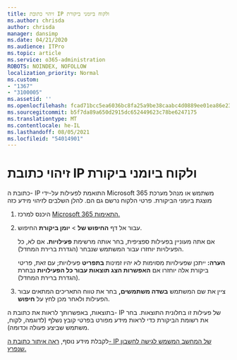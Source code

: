 ```yaml
---
title: זיהוי כתובת IP ולקוח ביומני ביקורת
ms.author: chrisda
author: chrisda
manager: dansimp
ms.date: 04/21/2020
ms.audience: ITPro
ms.topic: article
ms.service: o365-administration
ROBOTS: NOINDEX, NOFOLLOW
localization_priority: Normal
ms.custom:
- "1367"
- "3100005"
ms.assetid: ''
ms.openlocfilehash: fcad71bcc5ea6036bc8fa25a9be38caabc4d0889ee01ea86e23065333d5fce0a
ms.sourcegitcommit: b5f7da89a650d2915dc652449623c78be6247175
ms.translationtype: MT
ms.contentlocale: he-IL
ms.lasthandoff: 08/05/2021
ms.locfileid: "54014901"
---
```

# <a name="identify-ip-address-and-client-in-audit-logs"></a>זיהוי כתובת IP ולקוח ביומני ביקורת

כתובת ה- IP התואמת לפעילות על-ידי Microsoft 365 משתמש או מנהל מערכת מוצגת ביומני הביקורת. פרטי הלקוח נרשם גם הם. להלן השלבים לזיהוי מידע כזה

1. היכנס למרכז [Microsoft 365 התאימות.](https://protection.office.com/)

2. עבור אל דף **החיפוש של**  >  **יומן ביקורת** החיפוש.

   אם אתה מעוניין בפעילות ספציפית, בחר אותה מרשימת **פעילויות.** אם לא, כל הפעילויות יוחזרו עבור המשתמש שנבחר (הגדרת ברירת המחדל).

   **הערה:** ייתכן שפעילויות מסוימות לא יהיו זמינות **בתפריט** פעילויות; עם זאת, פריטי ביקורת אלה יוחזרו אם **האפשרות הצג תוצאות עבור כל הפעילויות** נבחרת (הגדרת ברירת המחדל).

3. ציין את שם המשתמש **בשדה משתמשים,** בחר את טווח התאריכים המתאים עבור הפעילות ולאחר מכן לחץ על **חיפוש**.

בתוצאות, באפשרותך לראות את כתובת ה- IP של פעילות זו בחלונית התוצאות. בחר את רשומת הביקורת כדי  לראות מידע מפורט בפרטי קובץ נשלף (לדוגמה, לקוח, משתמש שביצע פעולה וכדומה).

לקבלת מידע נוסף, [ראה איתור כתובת ה- IP של המחשב המשמש לגישה לחשבון שנפרץ.](/microsoft-365/compliance/auditing-troubleshooting-scenarios#find-the-ip-address-of-the-computer-used-to-access-a-compromised-account)

